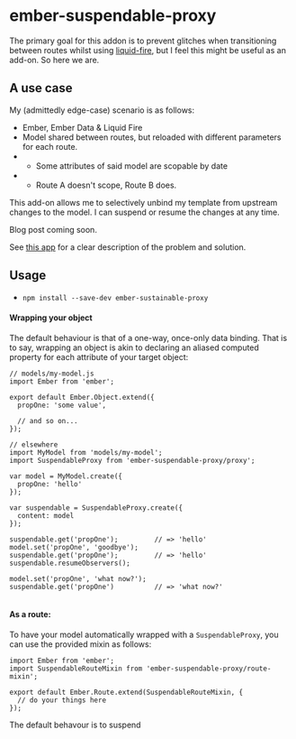# ember-suspendable-proxy

The primary goal for this addon is to prevent glitches when transitioning between
routes whilst using [liquid-fire](/ef4/liquid-fire), but I feel this might be
useful as an add-on. So here we are.

## A use case

My (admittedly edge-case) scenario is as follows:

- Ember, Ember Data & Liquid Fire
- Model shared between routes, but reloaded with different parameters for each route.
- - Some attributes of said model are scopable by date
- - Route A doesn't scope, Route B does.

This add-on allows me to selectively unbind my template from upstream changes to
the model. I can suspend or resume the changes at any time.

Blog post coming soon.

See [this app](http://dandehavilland.github.io/) for a clear description of the
problem and solution.


## Usage

* `npm install --save-dev ember-sustainable-proxy`

#### Wrapping your object

The default behaviour is that of a one-way, once-only data binding. That is to
say, wrapping an object is akin to declaring an aliased computed property for
each attribute of your target object:

```
// models/my-model.js
import Ember from 'ember';

export default Ember.Object.extend({
  propOne: 'some value',

  // and so on...
});

// elsewhere
import MyModel from 'models/my-model';
import SuspendableProxy from 'ember-suspendable-proxy/proxy';

var model = MyModel.create({
  propOne: 'hello'
});

var suspendable = SuspendableProxy.create({
  content: model
});

suspendable.get('propOne');         // => 'hello'
model.set('propOne', 'goodbye');
suspendable.get('propOne');         // => 'hello'
suspendable.resumeObservers();

model.set('propOne', 'what now?');
suspendable.get('propOne')          // => 'what now?'


```


#### As a route:

To have your model automatically wrapped with a `SuspendableProxy`, you can use
the provided mixin as follows:

```
import Ember from 'ember';
import SuspendableRouteMixin from 'ember-suspendable-proxy/route-mixin';

export default Ember.Route.extend(SuspendableRouteMixin, {
  // do your things here
});
```

The default behavour is to suspend
